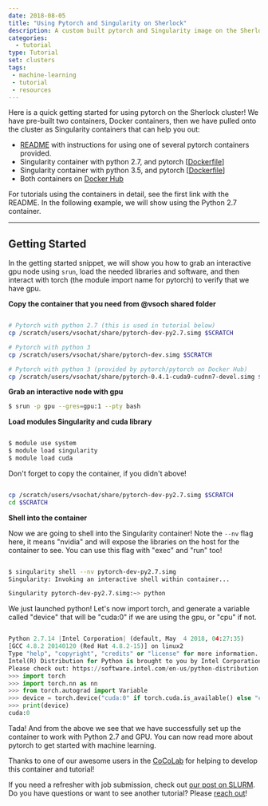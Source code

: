 ```yaml
---
date: 2018-08-05
title: "Using Pytorch and Singularity on Sherlock"
description: A custom built pytorch and Singularity image on the Sherlock cluster
categories:
  - tutorial
type: Tutorial
set: clusters
tags:
 - machine-learning
 - tutorial
 - resources
---
```


Here is a quick getting started for using pytorch on the Sherlock cluster! We have pre-built two containers, Docker containers, then we have pulled onto the cluster as Singularity containers that can help you out:

 - <a href="https://github.com/researchapps/sherlock/tree/master/pytorch-dev" target="_blank">README</a> with instructions for using one of several pytorch containers provided.
 - Singularity container with python 2.7, and pytorch [<a href="https://github.com/researchapps/sherlock/blob/master/pytorch-dev/Dockerfile.py2" target="_blank">Dockerfile</a>]
 - Singularity container with python 3.5, and pytorch [<a href="https://github.com/researchapps/sherlock/blob/master/pytorch-dev/Dockerfile" target="_blank">Dockerfile</a>]
 - Both containers on <a href="https://hub.docker.com/r/vanessa/pytorch-dev/" target="_blank">Docker Hub</a>

For tutorials using the containers in detail, see the first link with the README. In the following
example, we will show using the Python 2.7 container.

<hr>


## Getting Started

In the getting started snippet, we will show you how to grab an interactive gpu node using
`srun`, load the needed libraries and software, and then interact with torch (the module import name
for pytorch) to verify that we have gpu.

**Copy the container that you need from @vsoch shared folder**

```bash

# Pytorch with python 2.7 (this is used in tutorial below)
cp /scratch/users/vsochat/share/pytorch-dev-py2.7.simg $SCRATCH

# Pytorch with python 3
cp /scratch/users/vsochat/share/pytorch-dev.simg $SCRATCH

# Pytorch with python 3 (provided by pytorch/pytorch on Docker Hub)
cp /scratch/users/vsochat/share/pytorch-0.4.1-cuda9-cudnn7-devel.simg $SCRATCH
```

**Grab an interactive node with gpu**

```bash
$ srun -p gpu --gres=gpu:1 --pty bash
```

**Load modules Singularity and cuda library**

```bash

$ module use system
$ module load singularity
$ module load cuda
```

Don't forget to copy the container, if you didn't above!

```bash

cp /scratch/users/vsochat/share/pytorch-dev-py2.7.simg $SCRATCH
cd $SCRATCH
```

**Shell into the container**

Now we are going to shell into the Singularity container! Note the `--nv` flag here, 
it means "nvidia" and will expose the libraries on the host for the container to see.
You can use this flag with "exec" and "run" too!

```bash

$ singularity shell --nv pytorch-dev-py2.7.simg 
Singularity: Invoking an interactive shell within container...

Singularity pytorch-dev-py2.7.simg:~> python
```

We just launched python! Let's now import torch, and generate a variable called
"device" that will be "cuda:0" if we are using the gpu, or "cpu" if not. 

```python

Python 2.7.14 |Intel Corporation| (default, May  4 2018, 04:27:35) 
[GCC 4.8.2 20140120 (Red Hat 4.8.2-15)] on linux2
Type "help", "copyright", "credits" or "license" for more information.
Intel(R) Distribution for Python is brought to you by Intel Corporation.
Please check out: https://software.intel.com/en-us/python-distribution
>>> import torch
>>> import torch.nn as nn
>>> from torch.autograd import Variable
>>> device = torch.device("cuda:0" if torch.cuda.is_available() else "cpu") 
>>> print(device)
cuda:0
```

Tada! And from the above we see that we have successfully set up the container to work
with Python 2.7 and GPU. You can now read more about pytorch to get started with machine
learning.

Thanks to one of our awesome users in the <a href="https://cocolab.stanford.edu/" target="_blank">CoCoLab</a> for helping to develop this container and tutorial!

If you need a refresher with job submission, check out <a href="https://vsoch.github.io/lessons/sherlock-jobs/" target="_blank">our post on SLURM</a>.
Do you have questions or want to see another tutorial? Please <a href="https://www.github.com/vsoch/lessons/issues">reach out</a>!
